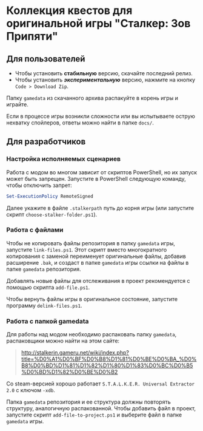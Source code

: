 # Коллекция квестов для оригинальной игры "Сталкер: Зов Припяти"

## Для пользователей

- Чтобы установить **стабильную** версию, скачайте последний релиз.
- Чтобы установить ***экспериментальную*** версию, нажмите на кнопку `Code > Download Zip`.

Папку `gamedata` из скачанного архива распакуйте в корень игры и играйте.

Если в процессе игры возникли сложности или вы испытываете острую нехватку спойлеров, ответы можно найти в папке `docs/`.

## Для разработчиков

### Настройка исполняемых сценариев

Работа с модом во многом зависит от скриптов PowerShell, но их запуск может быть запрещен. Запустите в PowerShell следующую команду, чтобы отключить запрет:

```PowerShell
Set-ExecutionPolicy RemoteSigned
```

Далее укажите в файле `.stalkerpath` путь до корня игры (или запустите скрипт `choose-stalker-folder.ps1`).

### Работа с файлами

Чтобы не копировать файлы репозитория в папку `gamedata` игры, запустите `link-files.ps1`. Этот скрипт вместо многократного копирования с заменой переименует оригинальные файлы, добавив расширение `.bak`, и создаст в папке `gamedata` игры ссылки на файлы в папке `gamedata` репозитория.

Добавлять новые файлы для отслеживания в проект рекомендуется с помощью скрипта `add-file.ps1`.

Чтобы вернуть файлы игры в оригинальное состояние, запустите программу `delink-files.ps1`.

### Работа с папкой gamedata

Для работы над модом необходимо распаковать папку `gamedata`, распаковщики можно найти на этом сайте:

> http://stalkerin.gameru.net/wiki/index.php?title=%D0%A1%D0%BF%D0%B8%D1%81%D0%BE%D0%BA_%D0%B8%D0%BD%D1%81%D1%82%D1%80%D1%83%D0%BC%D0%B5%D0%BD%D1%82%D0%BE%D0%B2

Со steam-версией хорошо работает `S.T.A.L.K.E.R. Universal Extractor 2.0` с ключом `-xdb`.

Папка `gamedata` репозитория и ее структура должны повторять структуру, аналогичную распакованной. Чтобы добавить файл в проект, запустите скрипт `add-file-to-project.ps1` и выберите файл в папке `gamedata` игры.
